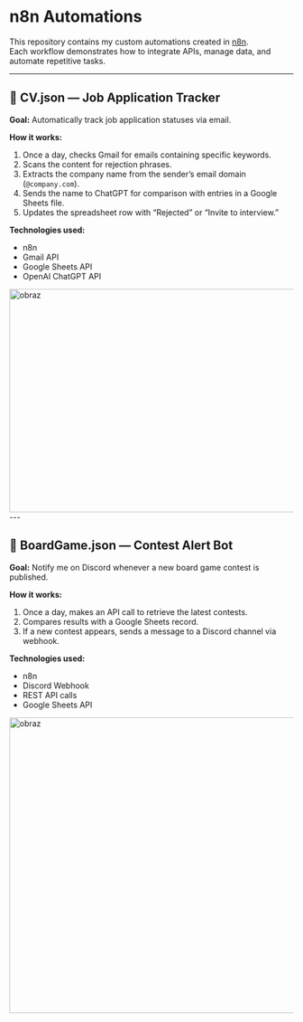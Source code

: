 # n8n Automations

This repository contains my custom automations created in [n8n](https://n8n.io/).  
Each workflow demonstrates how to integrate APIs, manage data, and automate repetitive tasks.

---

## 📄 CV.json — Job Application Tracker

**Goal:** Automatically track job application statuses via email.

**How it works:**
1. Once a day, checks Gmail for emails containing specific keywords.  
2. Scans the content for rejection phrases.  
3. Extracts the company name from the sender’s email domain (`@company.com`).  
4. Sends the name to ChatGPT for comparison with entries in a Google Sheets file.  
5. Updates the spreadsheet row with “Rejected” or “Invite to interview.”

**Technologies used:**  
- n8n  
- Gmail API  
- Google Sheets API  
- OpenAI ChatGPT API  

<img width="2492" height="395" alt="obraz" src="https://github.com/user-attachments/assets/16e490d4-8f43-4f1d-988a-979eeb05720f" />
---

## 🎲 BoardGame.json — Contest Alert Bot

**Goal:** Notify me on Discord whenever a new board game contest is published.

**How it works:**
1. Once a day, makes an API call to retrieve the latest contests.  
2. Compares results with a Google Sheets record.  
3. If a new contest appears, sends a message to a Discord channel via webhook.

**Technologies used:**  
- n8n  
- Discord Webhook  
- REST API calls  
- Google Sheets API  

<img width="1882" height="523" alt="obraz" src="https://github.com/user-attachments/assets/637d2e7a-192d-49f8-b1ee-ade79ea842af" />
